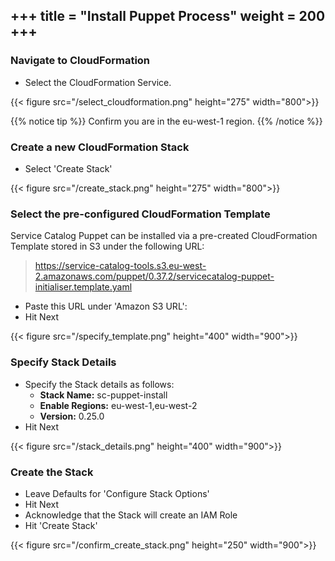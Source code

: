 +++
title = "Install Puppet Process"
weight = 200
+++
---


### Navigate to CloudFormation

- Select the CloudFormation Service.

{{< figure src="/select_cloudformation.png" height="275" width="800">}}

{{% notice tip %}}
Confirm you are in the eu-west-1 region.
{{% /notice %}}

### Create a new CloudFormation Stack

- Select 'Create Stack'

{{< figure src="/create_stack.png" height="275" width="800">}}

### Select the pre-configured CloudFormation Template
Service Catalog Puppet can be installed via a pre-created CloudFormation Template stored in S3 under the following URL:
> https://service-catalog-tools.s3.eu-west-2.amazonaws.com/puppet/0.37.2/servicecatalog-puppet-initialiser.template.yaml

- Paste this URL under 'Amazon S3 URL': 
- Hit Next

{{< figure src="/specify_template.png" height="400" width="900">}}

### Specify Stack Details

- Specify the Stack details as follows:
    - **Stack Name:** sc-puppet-install
    - **Enable Regions:** eu-west-1,eu-west-2
    - **Version:** 0.25.0
- Hit Next

{{< figure src="/stack_details.png" height="400" width="900">}}

### Create the Stack

- Leave Defaults for 'Configure Stack Options'
- Hit Next
- Acknowledge that the Stack will create an IAM Role
- Hit 'Create Stack'

{{< figure src="/confirm_create_stack.png" height="250" width="900">}}